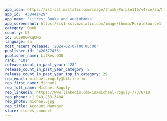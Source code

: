 ```yaml
---
app_icon: https://is1-ssl.mzstatic.com/image/thumb/Purple116/v4/ce/5a/5b/ce5a5b18-9dbc-4f88-880d-2d386de8a37d/AppIcon-0-0-1x_U007epad-0-0-85-220.png/1024x1024bb.png
app_id: '438441429'
app_name: 'Litres: Books and audiobooks'
app_screenshot: https://is1-ssl.mzstatic.com/image/thumb/PurpleSource116/v4/9c/b8/73/9cb873ca-a518-c124-a1df-b08aa6d3b7de/ddcff3d5-c8a9-4fe2-a8c6-e52e24e75630__U0023001.jpg/1242x2688bb.png
category: Book
country: US
id: ICS9UGwKqUMG
language: en
most_recent_release: '2024-02-07T00:00:00'
publisher_id: '420377436'
publisher_name: LitRes OOO
rank: '181'
release_count_in_past_year: '28'
release_count_in_past_year_category: 8
release_count_in_past_year_top_in_category: 29
rep_email: michael.roguly@bitrise.io
rep_first_name: Michael
rep_full_name: Michael Roguly
rep_linkedin: https://www.linkedin.com/in/michael-roguly-77376710
rep_phone: +1 949-233-3404
rep_photo: michael.jpg
rep_title: Account Manager
store: itunes_connect
---
```

